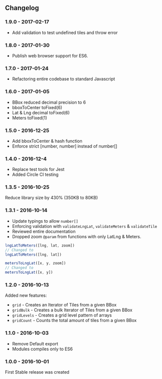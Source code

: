 
## Changelog

### 1.9.0 - 2017-02-17

- Add validation to test undefined tiles and throw error

### 1.8.0 - 2017-01-30

- Publish web browser support for ES6.

### 1.7.0 - 2017-01-24

- Refactoring entire codebase to standard Javascript

### 1.6.0 - 2017-01-05

- BBox reduced decimal precision to 6
- bboxToCenter toFixed(6)
- Lat & Lng decimal toFixed(6)
- Meters toFixed(1)

### 1.5.0 - 2016-12-25

- Add bboxToCenter & hash function
- Enforce strict [number, number] instead of number[]

### 1.4.0 - 2016-12-4

- Replace test tools for Jest
- Added Circle CI testing

### 1.3.5 - 2016-10-25

Reduce library size by 430% (350KB to 80KB)

### 1.3.1 - 2016-10-14

- Update typings to allow `number[]`
- Enforcing validation with `validateLngLat`, `validateMeters` & `validateTile`
- Reviewed entire documentation
- Dropped zoom `@param` from functions with only LatLng & Meters.

```javascript
lngLatToMeters([lng, lat, zoom])
// Changed to
lngLatToMeters([lng, lat])

metersToLngLat([x, y, zoom])
// Changed to
metersToLngLat([x, y])
```

### 1.2.0 - 2016-10-13

Added new features:

- `grid` - Creates an Iterator of Tiles from a given BBox
- `gridBulk` - Creates a bulk Iterator of Tiles from a given BBox
- `gridLevels` - Creates a grid level pattern of arrays
- `gridCount` - Counts the total amount of tiles from a given BBox

### 1.1.0 - 2016-10-03

- Remove Default export
- Modules compiles only to ES6

### 1.0.0 - 2016-10-01

First Stable release was created